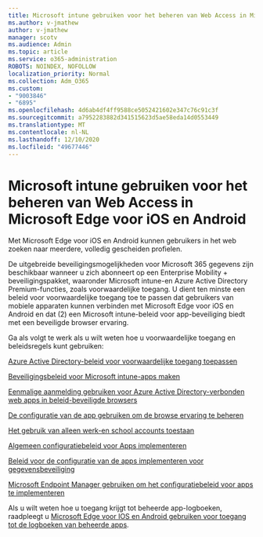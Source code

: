 ```yaml
---
title: Microsoft intune gebruiken voor het beheren van Web Access in Microsoft Edge voor iOS en Android
ms.author: v-jmathew
author: v-jmathew
manager: scotv
ms.audience: Admin
ms.topic: article
ms.service: o365-administration
ROBOTS: NOINDEX, NOFOLLOW
localization_priority: Normal
ms.collection: Adm_O365
ms.custom:
- "9003846"
- "6895"
ms.openlocfilehash: 4d6ab4df4ff9588ce5052421602e347c76c91c3f
ms.sourcegitcommit: a7952283882d341515623d5ae58eda14d0553449
ms.translationtype: MT
ms.contentlocale: nl-NL
ms.lasthandoff: 12/10/2020
ms.locfileid: "49677446"
---
```

# <a name="use-microsoft-intune-to-manage-web-access-in-microsoft-edge-for-ios-and-android"></a>Microsoft intune gebruiken voor het beheren van Web Access in Microsoft Edge voor iOS en Android

Met Microsoft Edge voor iOS en Android kunnen gebruikers in het web zoeken naar meerdere, volledig gescheiden profielen.

De uitgebreide beveiligingsmogelijkheden voor Microsoft 365 gegevens zijn beschikbaar wanneer u zich abonneert op een Enterprise Mobility + beveiligingspakket, waaronder Microsoft intune-en Azure Active Directory Premium-functies, zoals voorwaardelijke toegang. U dient ten minste een beleid voor voorwaardelijke toegang toe te passen dat gebruikers van mobiele apparaten kunnen verbinden met Microsoft Edge voor iOS en Android en dat (2) een Microsoft intune-beleid voor app-beveiliging biedt met een beveiligde browser ervaring.

Ga als volgt te werk als u wilt weten hoe u voorwaardelijke toegang en beleidsregels kunt gebruiken:

[Azure Active Directory-beleid voor voorwaardelijke toegang toepassen](https://go.microsoft.com/fwlink/?linkid=2132481)

[Beveiligingsbeleid voor Microsoft intune-apps maken](https://go.microsoft.com/fwlink/?linkid=2132651)

[Eenmalige aanmelding gebruiken voor Azure Active Directory-verbonden web apps in beleid-beveiligde browsers](https://go.microsoft.com/fwlink/?linkid=2132482)

[De configuratie van de app gebruiken om de browse ervaring te beheren](https://go.microsoft.com/fwlink/?linkid=2132483)

[Het gebruik van alleen werk-en school accounts toestaan](https://go.microsoft.com/fwlink/?linkid=2132652)

[Algemeen configuratiebeleid voor Apps implementeren](https://go.microsoft.com/fwlink/?linkid=2132653)

[Beleid voor de configuratie van de apps implementeren voor gegevensbeveiliging](https://go.microsoft.com/fwlink/?linkid=2132654)

[Microsoft Endpoint Manager gebruiken om het configuratiebeleid voor apps te implementeren](https://go.microsoft.com/fwlink/?linkid=2132707)

Als u wilt weten hoe u toegang krijgt tot beheerde app-logboeken, raadpleegt u [Microsoft Edge voor IOS en Android gebruiken voor toegang tot de logboeken van beheerde apps](https://go.microsoft.com/fwlink/?linkid=2132578).
